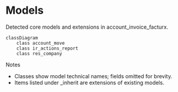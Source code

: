 # Models

Detected core models and extensions in account_invoice_facturx.

```mermaid
classDiagram
    class account_move
    class ir_actions_report
    class res_company
```

Notes
- Classes show model technical names; fields omitted for brevity.
- Items listed under _inherit are extensions of existing models.
